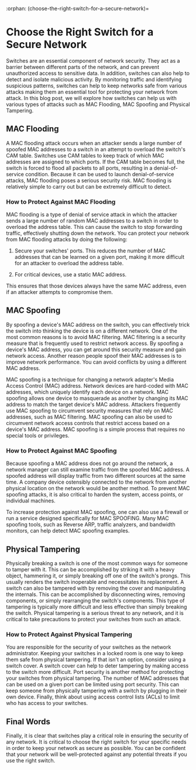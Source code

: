 :orphan:
(choose-the-right-switch-for-a-secure-network)=

# Choose the Right Switch for a Secure Network

Switches are an essential component of network security. They act as a barrier between different parts of the network, and can prevent unauthorized access to sensitive data. In addition, switches can also help to detect and isolate malicious activity. By monitoring traffic and identifying suspicious patterns, switches can help to keep networks safe from various attacks making them an essential tool for protecting your network from attack. In this blog post, we will explore how switches can help us with various types of attacks such as MAC Flooding, MAC Spoofing and Physical Tampering.

## MAC Flooding

A MAC flooding attack occurs when an attacker sends a large number of spoofed MAC addresses to a switch in an attempt to overload the switch's CAM table. Switches use CAM tables to keep track of which MAC addresses are assigned to which ports. If the CAM table becomes full, the switch is forced to flood all packets to all ports, resulting in a denial-of-service condition. Because it can be used to launch denial-of-service attacks, MAC flooding poses a serious security risk. MAC flooding is relatively simple to carry out but can be extremely difficult to detect.

### How to Protect Against MAC Flooding

MAC flooding is a type of denial of service attack in which the attacker sends a large number of random MAC addresses to a switch in order to overload the address table. This can cause the switch to stop forwarding traffic, effectively shutting down the network. You can protect your network from MAC flooding attacks by doing the following:

1. Secure your switches' ports. This reduces the number of MAC addresses that can be learned on a given port, making it more difficult for an attacker to overload the address table.

2. For critical devices, use a static MAC address.

This ensures that those devices always have the same MAC address, even if an attacker attempts to compromise them.

## MAC Spoofing

By spoofing a device's MAC address on the switch, you can effectively trick the switch into thinking the device is on a different network. One of the most common reasons is to avoid MAC filtering. MAC filtering is a security measure that is frequently used to restrict network access. By spoofing a device's MAC address, you can get around this security measure and gain network access. Another reason people spoof their MAC addresses is to improve network performance. You can avoid conflicts by using a different MAC address.

MAC spoofing is a technique for changing a network adapter's Media Access Control (MAC) address. Network devices are hard-coded with MAC addresses, which uniquely identify each device on a network. MAC spoofing allows one device to masquerade as another by changing its MAC address to match the target device's MAC address. Attackers frequently use MAC spoofing to circumvent security measures that rely on MAC addresses, such as MAC filtering. MAC spoofing can also be used to circumvent network access controls that restrict access based on a device's MAC address. MAC spoofing is a simple process that requires no special tools or privileges.

### How to Protect Against MAC Spoofing

Because spoofing a MAC address does not go around the network, a network manager can still examine traffic from the spoofed MAC address. A spoofed address will display traffic from two different sources at the same time. A company device ostensibly connected to the network from another physical location on the network would be another method. To prevent MAC spoofing attacks, it is also critical to harden the system, access points, or individual machines.

To increase protection against MAC spoofing, one can also use a firewall or run a service designed specifically for MAC SPOOFING. Many MAC spoofing tools, such as Reverse ARP, traffic analyzers, and bandwidth monitors, can help detect MAC spoofing examples.

## Physical Tampering

Physically breaking a switch is one of the most common ways for someone to tamper with it. This can be accomplished by striking it with a heavy object, hammering it, or simply breaking off one of the switch's prongs. This usually renders the switch inoperable and necessitates its replacement. A switch can also be tampered with by removing the cover and manipulating the internals. This can be accomplished by disconnecting wires, removing components, or simply rearranging the switch's components. This type of tampering is typically more difficult and less effective than simply breaking the switch. Physical tampering is a serious threat to any network, and it is critical to take precautions to protect your switches from such an attack.

### How to Protect Against Physical Tampering

You are responsible for the security of your switches as the network administrator. Keeping your switches in a locked room is one way to keep them safe from physical tampering. If that isn't an option, consider using a switch cover. A switch cover can help to deter tampering by making access to the switch more difficult. Port security is another method for protecting your switches from physical tampering. The number of MAC addresses that can be used on a given port can be limited using port security. This can keep someone from physically tampering with a switch by plugging in their own device. Finally, think about using access control lists (ACLs) to limit who has access to your switches.

## Final Words

Finally, it is clear that switches play a critical role in ensuring the security of any network. It is critical to choose the right switch for your specific needs in order to keep your network as secure as possible. You can be confident that your network will be well-protected against any potential threats if you use the right switch.
